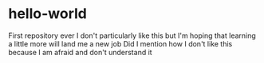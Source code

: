 # hello-world
First repository ever
I don't particularly like this but I'm hoping that learning a little more will land me a new job 
Did I mention how I don't like this because I am afraid and don't understand it
